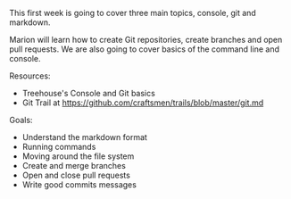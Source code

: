 This first week is going to cover three main topics, console, git and markdown.

Marion will learn how to create Git repositories, create branches and open pull requests.
We are also going to cover basics of the command line and console.

Resources:
* Treehouse's Console and Git basics
* Git Trail at https://github.com/craftsmen/trails/blob/master/git.md

Goals:
* Understand the markdown format
* Running commands
* Moving around the file system
* Create and merge branches
* Open and close pull requests
* Write good commits messages
